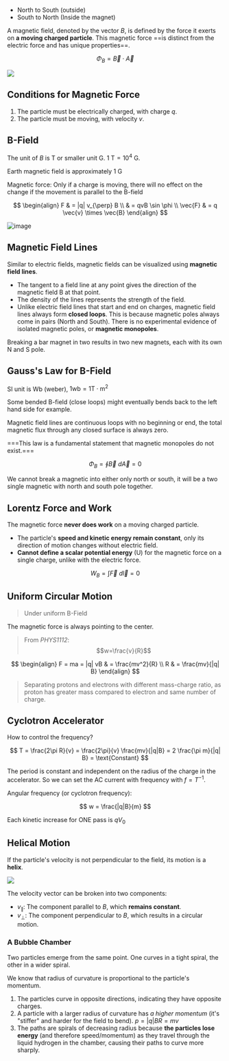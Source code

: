 - North to South (outside)
- South to North (Inside the magnet)  

A magnetic field, denoted by the vector $B$, is defined by the force it exerts on **a moving charged particle**. This magnetic force ==is distinct from the electric force and has unique properties==.

$$
\Phi_{B} = \vec{B} \cdot \vec{A}
$$

![](https://upload.wikimedia.org/wikipedia/commons/9/9a/RightHandOutline.png)

## Conditions for Magnetic Force

1. The particle must be electrically charged, with charge _q_.
2. The particle must be moving, with velocity $v$.

## B-Field

The unit of $B$ is $\mathrm{T}$ or smaller unit $\mathrm{G}$. $1 \ \mathrm{T} = 10^4 \ \mathrm{G}$.

Earth magnetic field is approximately $1 \ \mathrm{G}$

Magnetic force: Only if a charge is moving, there will no effect on the change if the movement is parallel to the B-field

$$
\begin{align}
F  & = |q| v_{\perp} B \\
 & = qvB \sin \phi \\
\vec{F}  & = q \vec{v} \times \vec{B}
\end{align}
$$

![image](https://obsidian-img-studies.tsun1031.xyz/2025/07/12/becdcfa6fa7f424a3a2fff4a613f9ab4.png)

## Magnetic Field Lines

Similar to electric fields, magnetic fields can be visualized using **magnetic field lines**.

- The tangent to a field line at any point gives the direction of the magnetic field B at that point.
- The density of the lines represents the strength of the field.
- Unlike electric field lines that start and end on charges, magnetic field lines always form **closed loops**. This is because magnetic poles always come in pairs (North and South). There is no experimental evidence of isolated magnetic poles, or **magnetic monopoles**.  

Breaking a bar magnet in two results in two new magnets, each with its own N and S pole.

## Gauss's Law for B-Field

SI unit is $\mathrm{Wb \ (weber)}$, $\mathrm{1 wb = 1 T \cdot m^2}$

Some bended B-field (close loops) might eventually bends back to the left hand side for example.

Magnetic field lines are continuous loops with no beginning or end, the total magnetic flux through any closed surface is always zero.

===This law is a fundamental statement that magnetic monopoles do not exist.===

$$
\Phi_{B} = \oint \vec{B} \ d \vec{A} = 0
$$

We cannot break a magnetic into either only north or south, it will be a two single magnetic with north and south pole together.

## Lorentz Force and Work

The magnetic force **never does work** on a moving charged particle.

- The particle's **speed and kinetic energy remain constant**, only its direction of motion changes without electric field.
- **Cannot define a scalar potential energy** (U) for the magnetic force on a single charge, unlike with the electric force.

$$
W_B = \int \vec{F} \ d \vec{l} = 0
$$

## Uniform Circular Motion

> Under uniform B-Field

The magnetic force is always pointing to the center.

> From _PHYS1112_: $$w=\frac{v}{R}$$

$$
\begin{align}
F = ma = |q| vB  & = \frac{mv^2}{R} \\
R  & = \frac{mv}{|q| B}
\end{align}
$$

> Separating protons and electrons with different mass-charge ratio, as proton has greater mass compared to electron and same number of charge.

## Cyclotron Accelerator

How to control the frequency?

$$
T = \frac{2\pi R}{v} = \frac{2\pi}{v} \frac{mv}{|q|B} = 2 \frac{\pi m}{|q| B} = \text{Constant}
$$

The period is constant and independent on the radius of the charge in the accelerator. So we can set the AC current with frequency with $f = T^{-1}$.

Angular frequency (or cyclotron frequency):

$$
w = \frac{|q|B}{m}
$$

Each kinetic increase for ONE pass is $q V_{0}$

## Helical Motion

If the particle's velocity is not perpendicular to the field, its motion is a **helix**.

![](https://encrypted-tbn0.gstatic.com/images?q=tbn:ANd9GcQaF5yOO5LwsfhuxilCOR1_pUIiPc1OFsabkQ&s)

The velocity vector can be broken into two components:

- $v_{\parallel}$: The component parallel to $B$, which **remains constant**.
- $v_{\perp}$: The component perpendicular to $B$, which results in a circular motion.

### A Bubble Chamber

Two particles emerge from the same point. One curves in a tight spiral, the other in a wider spiral.

We know that radius of curvature is proportional to the particle's momentum.

1. The particles curve in opposite directions, indicating they have opposite charges.
2. A particle with a larger radius of curvature has _a higher momentum_ (it's "stiffer" and harder for the field to bend). $p = |q| BR = mv$
3. The paths are spirals of decreasing radius because **the particles lose energy** (and therefore speed/momentum) as they travel through the liquid hydrogen in the chamber, causing their paths to curve more sharply.
